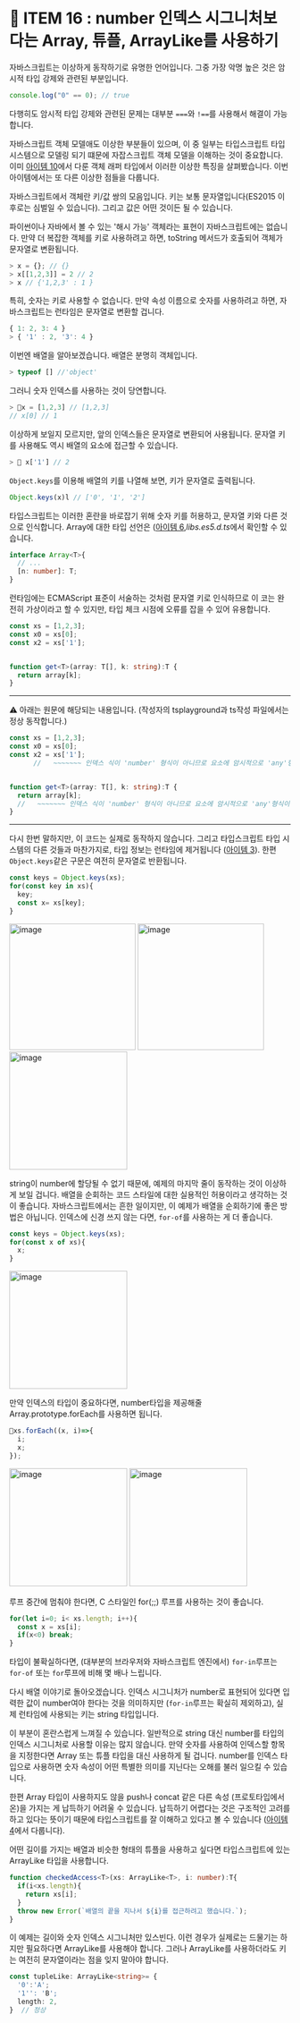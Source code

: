 # 🔢 ITEM 16 : number 인덱스 시그니처보다는 Array, 튜플, ArrayLike를 사용하기

자바스크립트는 이상하게 동작하기로 유명한 언어입니다.
그중 가장 악명 높은 것은 암시적 타입 강제와 관련된 부분입니다.

```js
console.log("0" == 0); // true
```

다행히도 암시적 타입 강제와 관련된 문제는 대부분 `===`와 `!==`를 사용해서 해결이 가능합니다.

자바스크립트 객체 모델애도 이상한 부분들이 있으며, 이 중 일부는 타입스크립트 타입 시스템으로 모델링 되기 떄문에 자잡스크립트 객체 모델을 이해하는 것이 중요합니다.
이미 [아이템 10](https://github.com/Pyotato/effective_typescript/blob/item10/README.md)에서 다룬 객체 래퍼 타입에서 이러한 이상한 특징을 살펴봤습니다.
이번 아이템에서는 또 다른 이상한 점들을 다룹니다.

자바스크립트에서 객체란 키/값 쌍의 모음입니다.
키는 보통 문자열입니다(ES2015 이후로는 심벌일 수 있습니다).
그리고 값은 어떤 것이든 될 수 있습니다.

파이썬이나 자바에서 볼 수 있는 '해시 가능' 객체라는 표현이 자바스크립트에는 없습니다.
만약 더 복잡한 객체를 키로 사용하려고 하면, toString 메서드가 호출되어 객체가 문자열로 변환됩니다.

```js
> x = {}; // {}
> x[[1,2,3]] = 2 // 2
> x // {'1,2,3' : 1 }
```

특히, 숫자는 키로 사용할 수 없습니다.
만약 속성 이름으로 숫자를 사용하려고 하면, 자바스크립트는 런타임은 문자열로 변환할 겁니다.

```js
{ 1: 2, 3: 4 }
> { '1' : 2, '3': 4 }
```

이번엔 배열을 알아보겠습니다. 배열은 분명히 객체입니다.

```js
> typeof [] //'object'
```

그러니 숫자 인덱스를 사용하는 것이 당연합니다.

```js
> x = [1,2,3] // [1,2,3]
// x[0] // 1
```

이상하게 보일지 모르지만, 앞의 인덱스들은 문자열로 변환되어 사용됩니다.
문자열 키를 사용해도 역시 배열의 요소에 접근할 수 있습니다.

```js
>  x['1'] // 2
```

`Object.keys`를 이용해 배열의 키를 나열해 보면, 키가 문자열로 출력됩니다.

```js
Object.keys(x)l // ['0', '1', '2']
```

타입스크립트는 이러한 혼란을 바로잡기 위해 숫자 키를 허용하고, 문자열 키와 다른 것으로 인식합니다.
Array에 대한 타입 선언은 ([아이템 6](https://github.com/Pyotato/effective_typescript/blob/item6/README.md]),<i>libs.es5.d.ts</i>에서 확인할 수 있습니다.

```ts
interface Array<T>{
  // ...
  [n: number]: T;
}
```

런타임에는 ECMAScript 표준이 서술하는 것처럼 문자열 키로 인식하므로 이 코는 완전히 가상이라고 할 수 있지만, 타입 체크 시점에 오류를 잡을 수 있어 유용합니다.

```ts
const xs = [1,2,3];
const x0 = xs[0];
const x2 = xs['1'];


function get<T>(array: T[], k: string):T {
  return array[k];
}
```

---
⚠️ 아래는 원문에 해당되는 내용입니다. (작성자의 tsplayground과 ts작성 파일에서는 정상 동작합니다.)

```ts
const xs = [1,2,3];
const x0 = xs[0];
const x2 = xs['1'];
      //   ~~~~~~~ 인덱스 식이 'number' 형식이 아니므로 요소에 암시적으로 'any'형식이 있습니다.


function get<T>(array: T[], k: string):T {
  return array[k];
  //   ~~~~~~~ 인덱스 식이 'number' 형식이 아니므로 요소에 암시적으로 'any'형식이 있습니다.
}
```

---

다시 한번 말하지만, 이 코드는 실제로 동작하지 않습니다.
그리고 타입스크립트 타입 시스템의 다른 것들과 마찬가지로, 타입 정보는 런타임에 제거됩니다 ([아이템 3](https://github.com/Pyotato/effective_typescript/blob/item3/README.md)).
한편 `Object.keys`같은 구문은 여전히 문자열로 반환됩니다.

```ts
const keys = Object.keys(xs);
for(const key in xs){
  key;
  const x= xs[key];
}
```

<img width="226" alt="image" src="https://github.com/Pyotato/effective_typescript/assets/102423086/d483ccbc-d455-402b-8ea4-dd0cd65bc18d"/>
<img width="226" alt="image" src="https://github.com/Pyotato/effective_typescript/assets/102423086/76e342f7-eed3-4e4a-8bc1-d24b7f36f0be"/>
<img width="211" alt="image" src="https://github.com/Pyotato/effective_typescript/assets/102423086/1302c35d-7c4c-4cd2-842a-a6c608495516"/>

string이 number에 할당될 수 없기 때문에, 예제의 마지막 줄이 동작하는 것이 이상하게 보일 겁니다.
배열을 순회하는 코드 스타일에 대한 실용적인 허용이라고 생각하는 것이 좋습니다.
자바스크립트에서는 흔한 일이지만, 이 예제가 배열을 순회하기에 좋은 방법은 아닙니다.
인덱스에 신경 쓰지 않는 다면, `for-of`를 사용하는 게 더 좋습니다.

```ts
const keys = Object.keys(xs);
for(const x of xs){
  x;
}
```

<img width="211" alt="image" src="https://github.com/Pyotato/effective_typescript/assets/102423086/0bb21e2e-6c16-480f-83f6-1b82bd267853"/>

만약 인덱스의 타입이 중요하다면, number타입을 제공해줄 Array.prototype.forEach를 사용하면 됩니다. 

```ts
xs.forEach((x, i)=>{
  i;
  x;
});
```

<img width="211" alt="image" src="https://github.com/Pyotato/effective_typescript/assets/102423086/7e7930f5-4235-43a6-91e8-9422b9319012"/>
<img width="211" alt="image" src="https://github.com/Pyotato/effective_typescript/assets/102423086/504464a2-2048-4f77-8efd-9604279a3708"/>


루프 중간에 멈춰야 한다면, C 스타일인 for(;;) 루프를 사용하는 것이 좋습니다.

```ts
for(let i=0; i< xs.length; i++){
  const x = xs[i];
  if(x<0) break;
}
```

타입이 불확실하다면, (대부분의 브라우저와 자바스크립트 엔진에서) `for-in`루프는 `for-of` 또는 `for`루프에 비해 몇 배나 느립니다.

다시 배열 이야기로 돌아오겠습니다.
인덱스 시그니처가 number로 표현되어 있다면 입력한 값이 number여야 한다는 것을 의미하지만 (`for-in`루프는 확실히 제외하고), 실제 런타임에 사용되는 키는 string 타입입니다.

이 부분이 혼란스럽게 느껴질 수 있습니다.
일반적으로 string 대신 number를 타입의 인덱스 시그니처로 사용할 이유는 많지 않습니다.
만약 숫자를 사용하여 인덱스할 항목을 지정한다면 Array 또는 튜플 타입을 대신 사용하게 될 겁니다.
number를 인덱스 타입으로 사용하면 숫자 속성이 어떤 특별한 의미를 지닌다는 오해를 불러 일으킬 수 있습니다.

한편 Array 타입이 사용하지도 않을 push나 concat 같은 다른 속성 (프로토타입에서 온)을 가지는 게 납득하기 어려울 수 있습니다.
납득하기 어렵다는 것은 구조적인 고려를 하고 있다는 뜻이기 때문에 타입스크립트를 잘 이해하고 있다고 볼 수 있습니다 ([아이템 4](https://github.com/Pyotato/effective_typescript/blob/item4/README.md)에서 다룹니다).

어떤 길이를 가지는 배열과 비슷한 형태의 튜플을 사용하고 싶다면 타입스크립트에 있는 ArrayLike 타입을 사용합니다.


```ts
function checkedAccess<T>(xs: ArrayLike<T>, i: number):T{
  if(i<xs.length){
    return xs[i];
  }
  throw new Error(`배열의 끝을 지나서 ${i}를 접근하려고 했습니다.`);
}
```

이 예제는 길이와 숫자 인덱스 시그니처만 있스빈다.
이런 경우가 실제로는 드물기는 하지만 필요하다면 ArrayLike를 사용해야 합니다.
그러나 ArrayLike를 사용하더라도 키는 여전히 문자열이라는 점을 잊지 말아야 합니다.

```ts
const tupleLike: ArrayLike<string>= {
  '0':'A';
  '1'': 'B';
  length: 2,
}  // 정상
```
